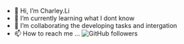 - 👋 Hi, I’m Charley.Li
- 🌱 I’m currently learning what I dont know
- 💞️ I’m collaborating the developing tasks and intergation
- 📫 How to reach me ...
![GitHub followers](https://img.shields.io/github/followers/lichenghao168)


<!---
lichenghao168/lichenghao168 is a ✨ special ✨ repository because its `README.md` (this file) appears on your GitHub profile.
You can click the Preview link to take a look at your changes.
--->
